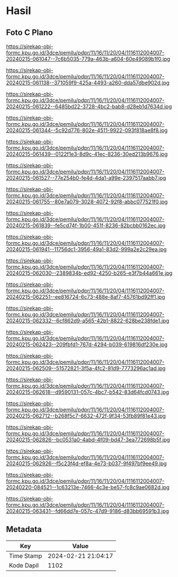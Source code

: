 # Hasil

## Foto C Plano

https://sirekap-obj-formc.kpu.go.id/3dce/pemilu/pdpr/11/16/11/20/04/1116112004007-20240215-061047--7c6b5035-779a-463b-a604-60e49089b1f0.jpg

https://sirekap-obj-formc.kpu.go.id/3dce/pemilu/pdpr/11/16/11/20/04/1116112004007-20240215-061138--371059f9-425a-4493-a260-dda57dbe902d.jpg

https://sirekap-obj-formc.kpu.go.id/3dce/pemilu/pdpr/11/16/11/20/04/1116112004007-20240215-061222--6485bd22-3728-4bc2-bab8-d28eb1d7634d.jpg

https://sirekap-obj-formc.kpu.go.id/3dce/pemilu/pdpr/11/16/11/20/04/1116112004007-20240215-061344--5c92d776-802e-4511-9922-093f818ae8f8.jpg

https://sirekap-obj-formc.kpu.go.id/3dce/pemilu/pdpr/11/16/11/20/04/1116112004007-20240215-061439--0122f1e3-8d9c-41ec-8236-30ed213b9676.jpg

https://sirekap-obj-formc.kpu.go.id/3dce/pemilu/pdpr/11/16/11/20/04/1116112004007-20240215-061527--77e254b0-fe4d-4da1-a99e-2397517aabb7.jpg

https://sirekap-obj-formc.kpu.go.id/3dce/pemilu/pdpr/11/16/11/20/04/1116112004007-20240215-061755--80e7a079-3028-4072-92f8-abbc077521f0.jpg

https://sirekap-obj-formc.kpu.go.id/3dce/pemilu/pdpr/11/16/11/20/04/1116112004007-20240215-061839--fe5cd74f-1b00-451f-8236-82bcbb0162ec.jpg

https://sirekap-obj-formc.kpu.go.id/3dce/pemilu/pdpr/11/16/11/20/04/1116112004007-20240215-061941--11756dc1-3956-49a1-83d2-999a2e2c29ea.jpg

https://sirekap-obj-formc.kpu.go.id/3dce/pemilu/pdpr/11/16/11/20/04/1116112004007-20240215-062030--2389834b-ed92-4250-b265-e3f7b44a661e.jpg

https://sirekap-obj-formc.kpu.go.id/3dce/pemilu/pdpr/11/16/11/20/04/1116112004007-20240215-062251--ee816724-6c73-488e-8af7-45761bd92ff1.jpg

https://sirekap-obj-formc.kpu.go.id/3dce/pemilu/pdpr/11/16/11/20/04/1116112004007-20240215-062332--6cf862d9-a565-42b1-8822-628be238fde1.jpg

https://sirekap-obj-formc.kpu.go.id/3dce/pemilu/pdpr/11/16/11/20/04/1116112004007-20240215-062423--209fbfd1-767d-4294-b039-619816df230e.jpg

https://sirekap-obj-formc.kpu.go.id/3dce/pemilu/pdpr/11/16/11/20/04/1116112004007-20240215-062509--51572821-3f5a-4fc2-81d9-7773296ac1ad.jpg

https://sirekap-obj-formc.kpu.go.id/3dce/pemilu/pdpr/11/16/11/20/04/1116112004007-20240215-062618--d9590131-057c-4bc7-b542-83d64fcd0743.jpg

https://sirekap-obj-formc.kpu.go.id/3dce/pemilu/pdpr/11/16/11/20/04/1116112004007-20240215-062712--b268f5c7-6632-472f-9f34-53fb89f81e43.jpg

https://sirekap-obj-formc.kpu.go.id/3dce/pemilu/pdpr/11/16/11/20/04/1116112004007-20240215-062826--bc0531a0-4abd-4f09-bd47-3ea772698b5f.jpg

https://sirekap-obj-formc.kpu.go.id/3dce/pemilu/pdpr/11/16/11/20/04/1116112004007-20240215-062926--f5c23f4d-ef8a-4e73-b037-9f497bf9ee49.jpg

https://sirekap-obj-formc.kpu.go.id/3dce/pemilu/pdpr/11/16/11/20/04/1116112004007-20240220-084521--1c63213e-7466-4c3e-be57-fc8c9ae0682d.jpg

https://sirekap-obj-formc.kpu.go.id/3dce/pemilu/pdpr/11/16/11/20/04/1116112004007-20240215-063431--fd66dd7e-057c-47d9-9186-d83bb69591b3.jpg


## Metadata

| Key        | Value               |
| ---------- | ------------------- |
| Time Stamp | 2024-02-21 21:04:17 |
| Kode Dapil | 1102                |



